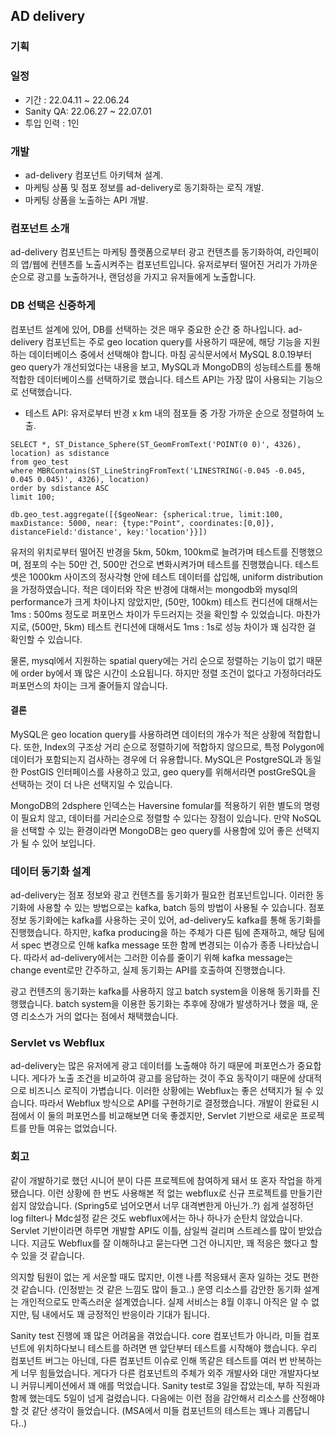 ## AD delivery

### 기획

### 일정

- 기간 : 22.04.11 ~ 22.06.24
- Sanity QA: 22.06.27 ~ 22.07.01
- 투입 인력 : 1인

### 개발

- ad-delivery 컴포넌트 아키텍쳐 설계.
- 마케팅 상품 및 점포 정보를 ad-delivery로 동기화하는 로직 개발.
- 마케팅 상품을 노출하는 API 개발.

### 컴포넌트 소개

ad-delivery 컴포넌트는 마케팅 플랫폼으로부터 광고 컨텐츠를 동기화하여, 라인페이의 앱/웹에 컨텐츠를 노출시켜주는 컴포넌트입니다. 유저로부터 떨어진 거리가 가까운 순으로 광고를 노출하거나, 랜덤성을 가지고 유저들에게 노출합니다.


### DB 선택은 신중하게

컴포넌트 설계에 있어, DB를 선택하는 것은 매우 중요한 순간 중 하나입니다. ad-delivery 컴포넌트는 주로 geo location query를 사용하기 때문에, 해당 기능을 지원하는 데이터베이스 중에서 선택해야 합니다. 마침 공식문서에서 MySQL 8.0.19부터 geo query가 개선되었다는 내용을 보고, MySQL과 MongoDB의 성능테스트를 통해 적합한 데이터베이스를 선택하기로 했습니다. 테스트 API는 가장 많이 사용되는 기능으로 선택했습니다.

- 테스트 API: 유저로부터 반경 x km 내의 점포들 중 가장 가까운 순으로 정렬하여 노출.

```mysql
SELECT *, ST_Distance_Sphere(ST_GeomFromText('POINT(0 0)', 4326), location) as sdistance
from geo_test
where MBRContains(ST_LineStringFromText('LINESTRING(-0.045 -0.045, 0.045 0.045)', 4326), location)
order by sdistance ASC
limit 100;
```

```mongodb
db.geo_test.aggregate([{$geoNear: {spherical:true, limit:100, maxDistance: 5000, near: {type:"Point", coordinates:[0,0]}, distanceField:'distance', key:'location'}}])
```

유저의 위치로부터 떨어진 반경을 5km, 50km, 100km로 늘려가며 테스트를 진행했으며, 점포의 수는 50만 건, 500만 건으로 변화시켜가며 테스트를 진행했습니다. 테스트셋은 1000km 사이즈의 정사각형 안에 테스트 데이터를 삽입해, uniform distribution을 가정하였습니다. 적은 데이터와 작은 반경에 대해서는 mongodb와 mysql의 performance가 크게 차이나지 않았지만, (50만, 100km) 테스트 컨디션에 대해서는 1ms : 500ms 정도로 퍼포먼스 차이가 두드러지는 것을 확인할 수 있었습니다. 마찬가지로, (500만, 5km) 테스트 컨디션에 대해서도 1ms : 1s로 성능 차이가 꽤 심각한 걸 확인할 수 있습니다.

물론, mysql에서 지원하는 spatial query에는 거리 순으로 정렬하는 기능이 없기 때문에 order by에서 꽤 많은 시간이 소요됩니다. 하지만 정렬 조건이 없다고 가정하더라도 퍼포먼스의 차이는 크게 줄어들지 않습니다.

#### 결론

MySQL은 geo location query를 사용하려면 데이터의 개수가 적은 상황에 적합합니다. 또한, Index의 구조상 거리 순으로 정렬하기에 적합하지 않으므로, 특정 Polygon에 데이터가 포함되는지 검사하는 경우에 더 유용합니다. MySQL은 PostgreSQL과 동일한 PostGIS 인터페이스를 사용하고 있고, geo query를 위해서라면 postGreSQL을 선택하는 것이 더 나은 선택지일 수 있습니다.

MongoDB의 2dsphere 인덱스는 Haversine fomular를 적용하기 위한 별도의 명령이 필요치 않고, 데이터를 거리순으로 정렬할 수 있다는 장점이 있습니다. 만약 NoSQL을 선택할 수 있는 환경이라면 MongoDB는 geo query를 사용함에 있어 좋은 선택지가 될 수 있어 보입니다.

### 데이터 동기화 설계

ad-delivery는 점포 정보와 광고 컨텐츠를 동기화가 필요한 컴포넌트입니다. 이러한 동기화에 사용할 수 있는 방법으로는 kafka, batch 등의 방법이 사용될 수 있습니다.
점포 정보 동기화에는 kafka를 사용하는 곳이 있어, ad-delivery도 kafka를 통해 동기화를 진행했습니다. 하지만, kafka producing을 하는 주체가 다른 팀에 존재하고, 해당 팀에서 spec 변경으로 인해 kafka message 또한 함께 변경되는 이슈가 종종 나타났습니다. 따라서 ad-delivery에서는 그러한 이슈를 줄이기 위해 kafka message는 change event로만 간주하고, 실제 동기화는 API를 호출하여 진행했습니다.

광고 컨텐츠의 동기화는 kafka를 사용하지 않고 batch system을 이용해 동기화를 진행했습니다. batch system을 이용한 동기화는 추후에 장애가 발생하거나 했을 때, 운영 리소스가 거의 없다는 점에서 채택했습니다.

### Servlet vs Webflux

ad-delivery는 많은 유저에게 광고 데이터를 노출해야 하기 때문에 퍼포먼스가 중요합니다. 게다가 노출 조건을 비교하여 광고를 응답하는 것이 주요 동작이기 때문에 상대적으로 비즈니스 로직이 가볍습니다. 이러한 상황에는 Webflux는 좋은 선택지가 될 수 있습니다. 따라서 Webflux 방식으로 API를 구현하기로 결정했습니다. 개발이 완료된 시점에서 이 둘의 퍼포먼스를 비교해보면 더욱 좋겠지만, Servlet 기반으로 새로운 프로젝트를 만들 여유는 없었습니다. 


### 회고

같이 개발하기로 했던 시니어 분이 다른 프로젝트에 참여하게 돼서 또 혼자 작업을 하게 됐습니다. 이런 상황에 한 번도 사용해본 적 없는 webflux로 신규 프로젝트를 만들기란 쉽지 않았습니다. (Spring5로 넘어오면서 너무 대격변한게 아닌가..?) 쉽게 설정하던 log filter나 Mdc설정 같은 것도 webflux에서는 하나 하나가 순탄치 않았습니다. Servlet 기반이라면 하루면 개발할 API도 이틀, 삼일씩 걸리며 스트레스를 많이 받았습니다. 지금도 Webflux를 잘 이해하냐고 묻는다면 그건 아니지만, 꽤 적응은 했다고 할 수 있을 것 같습니다.

의지할 팀원이 없는 게 서운할 때도 많지만, 이젠 나름 적응돼서 혼자 일하는 것도 편한 것 같습니다. (인정받는 것 같은 느낌도 많이 들고..) 운영 리소스를 감안한 동기화 설계는 개인적으로도 만족스러운 설계였습니다. 실제 서비스는 8월 이후니 아직은 알 수 없지만, 팀 내에서도 꽤 긍정적인 반응이라 기대가 됩니다.

Sanity test 진행에 꽤 많은 어려움을 겪었습니다. core 컴포넌트가 아니라, 미들 컴포넌트에 위치하다보니 테스트를 하려면 맨 앞단부터 테스트를 시작해야 했습니다. 우리 컴포넌트 버그는 아닌데, 다른 컴포넌트 이슈로 인해 똑같은 테스트를 여러 번 반복하는게 너무 힘들었습니다. 게다가 다른 컴포넌트의 주체가 외주 개발사와 대만 개발자다보니 커뮤니케이션에서 꽤 애를 먹었습니다. Sanity test로 3일을 잡았는데, 부하 직원과 함께 했는데도 5일이 넘게 걸렸습니다. 다음에는 이런 점을 감안해서 리소스를 산정해야할 것 같단 생각이 들었습니다. (MSA에서 미들 컴포넌트의 테스트는 꽤나 괴롭답니다..)